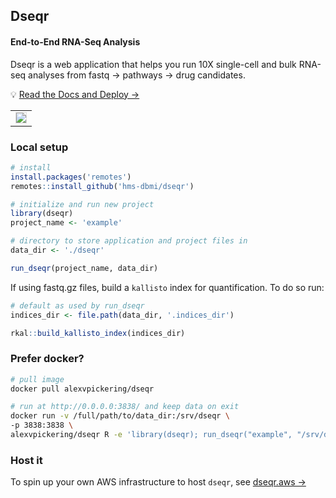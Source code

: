 ## Dseqr
#### **End-to-End RNA-Seq Analysis**

Dseqr is a web application that helps you run 10X single-cell and bulk RNA-seq analyses from fastq → pathways → drug candidates.

💡 [Read the Docs and Deploy →](https://docs.dseqr.com)

<table><tr><td>
  <img src="https://user-images.githubusercontent.com/15719520/136054436-77ba2a23-1b0c-475e-a1d5-da5983edf2fd.gif" style="border:1px solid #ddd"/>
</td></tr></table>

### Local setup

```R
# install
install.packages('remotes')
remotes::install_github('hms-dbmi/dseqr')

# initialize and run new project
library(dseqr)
project_name <- 'example'

# directory to store application and project files in
data_dir <- './dseqr'

run_dseqr(project_name, data_dir)
```

If using fastq.gz files, build a `kallisto` index for quantification. To do so run:

```R
# default as used by run_dseqr
indices_dir <- file.path(data_dir, '.indices_dir')

rkal::build_kallisto_index(indices_dir)
```

### Prefer docker?

```bash
# pull image
docker pull alexvpickering/dseqr

# run at http://0.0.0.0:3838/ and keep data on exit
docker run -v /full/path/to/data_dir:/srv/dseqr \
-p 3838:3838 \
alexvpickering/dseqr R -e 'library(dseqr); run_dseqr("example", "/srv/dseqr")'
```


### Host it

To spin up your own AWS infrastructure to host `dseqr`, see [dseqr.aws →](https://github.com/hms-dbmi/dseqr.aws)
